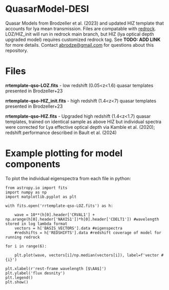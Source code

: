 # QuasarModel-DESI
Quasar Models from Brodzeller et al. (2023) and updated HIZ template that accounts for lya mean transmission. Files are compatable with [redrock](https://github.com/desihub/redrock). LOZ/HIZ_init will run in redrock main branch, but HIZ (lya optical depth upgraded model) requires customized redrock tag. See **TODO: ADD LINK** for more details. Contact abrodze@gmail.com for questions about this repository.

# Files

**rrtemplate-qso-LOZ.fits** - low redshift (0.05<z<1.6) quasar templates presented in Brodzeller+23

**rrtemplate-qso-HIZ_init.fits** - high redshift (1.4<z<7) quasar templates presented in Brodzeller+23

**rrtemplate-qso-HIZ.fits** - Upgraded high redshift (1.4<z<1.7) quasar templates, trained on identical sample as above HIZ but individual spectra were corrected
                          for Lya effective optical depth via Kamble et al. (2020); redshift performance described in Bault et al. (2024)

# Example plotting for model components

To plot the individual eigenspectra from each file in python:
```
from astropy.io import fits
import numpy as np
import matplotlib.pyplot as plt

with fits.open('rrtemplate-qso-LOZ.fits') as h:
    
    wave = 10**(h[0].header['CRVAL1'] + np.arange(h[0].header['NAXIS1'])*h[0].header['CDELT1']) #wavelength stored in log lambda format
    vectors = h['BASIS_VECTORS'].data #eigenspectra
    #redshifts = h['REDSHIFTS'].data #redshift coverage of model for running redrock

for i in range(6):
    
    plt.plot(wave, vectors[i]/np.median(vectors[i]), label=f'vector #{i}')
    
plt.xlabel(r'rest-frame wavelength [$\AA$]')
plt.ylabel('flux desnity')
plt.legend()
plt.show()
````
